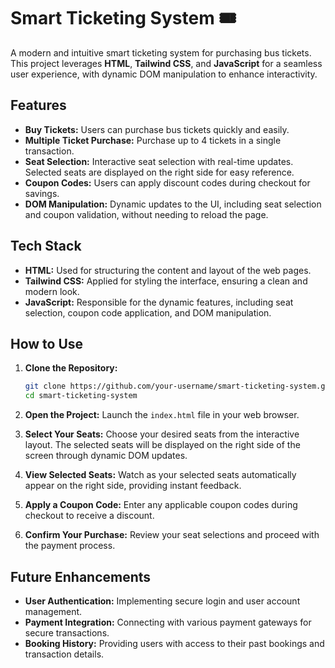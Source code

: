 # Smart Ticketing System 🎟️

A modern and intuitive smart ticketing system for purchasing bus tickets. This project leverages **HTML**, **Tailwind CSS**, and **JavaScript** for a seamless user experience, with dynamic DOM manipulation to enhance interactivity.

## Features
- **Buy Tickets:** Users can purchase bus tickets quickly and easily.
- **Multiple Ticket Purchase:** Purchase up to 4 tickets in a single transaction.
- **Seat Selection:** Interactive seat selection with real-time updates. Selected seats are displayed on the right side for easy reference.
- **Coupon Codes:** Users can apply discount codes during checkout for savings.
- **DOM Manipulation:** Dynamic updates to the UI, including seat selection and coupon validation, without needing to reload the page.

## Tech Stack
- **HTML:** Used for structuring the content and layout of the web pages.
- **Tailwind CSS:** Applied for styling the interface, ensuring a clean and modern look.
- **JavaScript:** Responsible for the dynamic features, including seat selection, coupon code application, and DOM manipulation.

## How to Use
1. **Clone the Repository:**
   ```bash
   git clone https://github.com/your-username/smart-ticketing-system.git
   cd smart-ticketing-system
   ```

2. **Open the Project:**
   Launch the `index.html` file in your web browser.

3. **Select Your Seats:**
   Choose your desired seats from the interactive layout. The selected seats will be displayed on the right side of the screen through dynamic DOM updates.

4. **View Selected Seats:**
   Watch as your selected seats automatically appear on the right side, providing instant feedback.

5. **Apply a Coupon Code:**
   Enter any applicable coupon codes during checkout to receive a discount.

6. **Confirm Your Purchase:**
   Review your seat selections and proceed with the payment process.

## Future Enhancements
- **User Authentication:** Implementing secure login and user account management.
- **Payment Integration:** Connecting with various payment gateways for secure transactions.
- **Booking History:** Providing users with access to their past bookings and transaction details.
